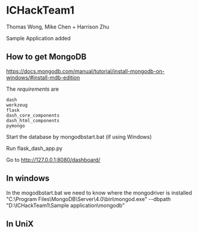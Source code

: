 # ICHackTeam1
Thomas Wong, Mike Chen + Harrison Zhu

Sample Application added

## How to get MongoDB
https://docs.mongodb.com/manual/tutorial/install-mongodb-on-windows/#install-mdb-edition

The *requirements* are 

```
dash 
werkzeug
flask
dash_core_components
dash_html_components
pymongo
```


Start the database by mongodbstart.bat (if using Windows) 

Run flask_dash_app.py

Go to http://127.0.0.1:8080/dashboard/

## In windows
In the mogodbstart.bat we need to know where the mongodriver is installed 
"C:\Program Files\MongoDB\Server\4.0\bin\mongod.exe" --dbpath "D:\ICHackTeam1\Sample application\mongodb"

## In UniX

